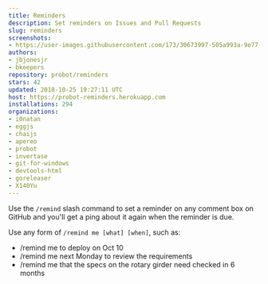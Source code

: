 ```yaml
---
title: Reminders
description: Set reminders on Issues and Pull Requests
slug: reminders
screenshots:
- https://user-images.githubusercontent.com/173/30673997-505a993a-9e77-11e7-8f0f-d5a606816e8e.png
authors:
- jbjonesjr
- bkeepers
repository: probot/reminders
stars: 42
updated: 2018-10-25 19:27:11 UTC
host: https://probot-reminders.herokuapp.com
installations: 294
organizations:
- i0natan
- eggjs
- chaijs
- apereo
- probot
- invertase
- git-for-windows
- devtools-html
- goreleaser
- X140Yu
---
```


Use the `/remind` slash command to set a reminder on any comment box on GitHub and you'll get a ping about it again when the reminder is due.

Use any form of `/remind me [what] [when]`, such as:

- /remind me to deploy on Oct 10
- /remind me next Monday to review the requirements
- /remind me that the specs on the rotary girder need checked in 6 months
